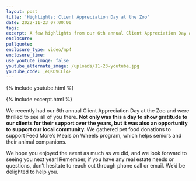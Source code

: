 ```yaml
---
layout: post
title: 'Highlights: Client Appreciation Day at the Zoo'
date: 2022-11-23 07:00:00
tags:
excerpt: A few highlights from our 6th annual Client Appreciation Day at the zoo!
enclosure:
pullquote:
enclosure_type: video/mp4
enclosure_time:
use_youtube_image: false
youtube_alternate_image: /uploads/11-23-youtube.jpg
youtube_code: _eQKDVCLl4E
---
```

{% include youtube.html %}

{% include excerpt.html %}

We recently had our 6th annual Client Appreciation Day at the Zoo and were thrilled to see all of you there. **Not only was this a day to show gratitude to our clients for their support over the years, but it was also an opportunity to support our local community.** We gathered pet food donations to support Feed More’s Meals on Wheels program, which helps seniors and their animal companions.

We hope you enjoyed the event as much as we did, and we look forward to seeing you next year\! Remember, if you have any real estate needs or questions, don’t hesitate to reach out through phone call or email. We’d be delighted to help you.